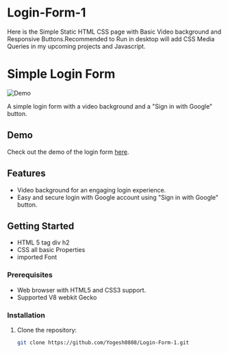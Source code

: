 # Login-Form-1
Here is the Simple Static HTML CSS page with Basic Video background and Responsive Buttons.Recommended to Run in desktop will add CSS Media Queries in my upcoming projects and Javascript.

# Simple Login Form

![Demo](https://your-domain.com/path/to/demo.gif)

A simple login form with a video background and a "Sign in with Google" button.

## Demo

Check out the demo of the login form [here](https://yogesh0808.github.io/Login-Form-1/).

## Features

- Video background for an engaging login experience.
- Easy and secure login with Google account using "Sign in with Google" button.

## Getting Started
- HTML 5 tag div h2 
- CSS all basic Properties 
- imported Font

### Prerequisites

- Web browser with HTML5 and CSS3 support.
- Supported V8 webkit Gecko 

### Installation

1. Clone the repository:

   ```bash
   git clone https://github.com/Yogesh0808/Login-Form-1.git

